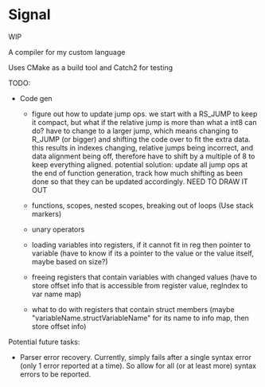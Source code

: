 # Signal

WIP

A compiler for my custom language

Uses CMake as a build tool and Catch2 for testing

TODO:
- Code gen
    - figure out how to update jump ops. we start with a RS_JUMP to keep it compact, but what if 
        the relative jump is more than what a int8 can do? have to change to a larger jump, which means changing to R_JUMP (or bigger) and shifting the code over to fit the extra data. this results in indexes changing, relative jumps being incorrect, and data alignment being off, therefore have to shift by a multiple of 8 to keep everything aligned.
        potential solution: update all jump ops at the end of function generation, track how much shifting as been done so that they can be updated accordingly. NEED TO DRAW IT OUT

    - functions, scopes, nested scopes, breaking out of loops (Use stack markers)
    - unary operators
    - loading variables into registers, if it cannot fit in reg then pointer to variable (have to know if its a pointer to the value or the value itself, maybe based on size?)
    - freeing registers that contain variables with changed values (have to store offset info that is accessible from register value, regIndex to var name map)
    - what to do with registers that contain struct members (maybe "variableName.structVariableName" for its name to info map, then store offset info)

Potential future tasks:
- Parser error recovery. Currently, simply fails after a single syntax error (only 1 error reported at a time). So allow for all (or at least more) syntax errors to be reported.
